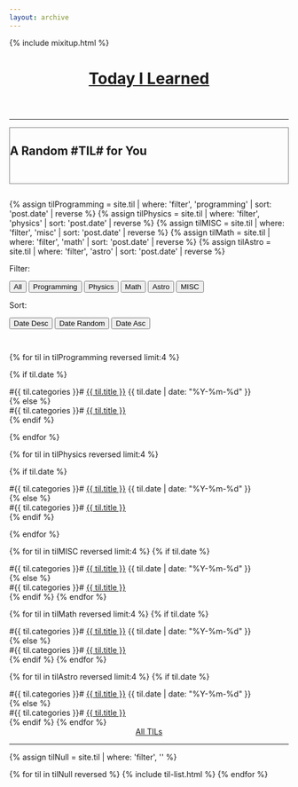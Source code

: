 ```yaml
---
layout: archive
---
```



{% include mixitup.html %}
<h1 style="text-align:center;margin-bottom:2em;"><a href="/til">Today I Learned</a></h1>

    

---

<div id="random_til" style="border:1px solid grey;padding-bottom:2em;margin-bottom: 2em;">
<h2 class="til-subsection">A Random #TIL# for You</h2>
</div>









<div class="tiles">

{% assign tilProgramming = site.til | where: 'filter', 'programming' | sort: 'post.date' | reverse %}
{% assign tilPhysics = site.til | where: 'filter', 'physics' | sort: 'post.date' | reverse %}
{% assign tilMISC = site.til | where: 'filter', 'misc' | sort: 'post.date' | reverse %}
{% assign tilMath = site.til | where: 'filter', 'math' | sort: 'post.date' | reverse %}
{% assign tilAstro = site.til | where: 'filter', 'astro' | sort: 'post.date' | reverse %}




<div class="controls">

<span style="display: inline-block;margin-right: 1em;margin-bottom: 1em;">
  <label>Filter:</label>
  
  <button class="filter" data-filter="all">All</button>
  <button class="filter mix-btn-programming" data-filter=".mix-programming">Programming</button>
  <button class="filter mix-btn-physics" data-filter=".mix-physics">Physics</button>
  <button class="filter mix-btn-math" data-filter=".mix-math">Math</button>
  <button class="filter mix-btn-astro" data-filter=".mix-astro">Astro</button>
  <button class="filter mix-btn-misc" data-filter=".mix-misc">MISC</button>
</span>

<span style="display: inline-block;">  
  <label>Sort:</label>
  
  <button class="sort" data-sort="myorder:desc">Date Desc</button>
  <button class="sort" data-sort="myorder:random">Date Random</button>
  <button class="sort" data-sort="myorder:asc">Date Asc</button>
</span>
</div>

<div id="Mix-Container" class="mix-container">

{% for til in tilProgramming reversed limit:4 %}

   {% if til.date %}
   <div class="mix mix-programming" data-myorder="{{ til.date | date: "%Y-%m-%d" }}">
   <span class="mix-categories">#{{ til.categories }}#</span>
   <a class="mix-title" href="{{ site.url }}{{ til.url }}">{{ til.title }}</a>
   <span class="mix-date">{{ til.date | date: "%Y-%m-%d" }}</span>
   </div>
   {% else %}
   <div class="mix mix-programming">
   <span class="mix-categories">#{{ til.categories }}#</span>
   <a class="mix-title" href="{{ site.url }}{{ til.url }}">{{ til.title }}</a>
   </div>
   {% endif %}

{% endfor %}

{% for til in tilPhysics reversed limit:4 %}

   {% if til.date %}
   <div class="mix mix-physics" data-myorder="{{ til.date | date: "%Y-%m-%d" }}">
   <span class="mix-categories">#{{ til.categories }}#</span>
   <a class="mix-title" href="{{ site.url }}{{ til.url }}">{{ til.title }}</a>
   <span class="mix-date">{{ til.date | date: "%Y-%m-%d" }}</span>
   </div>
   {% else %}
   <div class="mix mix-physics">
   <span class="mix-categories">#{{ til.categories }}#</span>
   <a class="mix-title" href="{{ site.url }}{{ til.url }}">{{ til.title }}</a>
   </div>
   {% endif %}

{% endfor %}


{% for til in tilMISC reversed limit:4 %}
	   {% if til.date %}
   <div class="mix mix-misc" data-myorder="{{ til.date | date: "%Y-%m-%d" }}">
   <span class="mix-categories">#{{ til.categories }}#</span>
   <a class="mix-title" href="{{ site.url }}{{ til.url }}">{{ til.title }}</a>
   <span class="mix-date">{{ til.date | date: "%Y-%m-%d" }}</span>
   </div>
   {% else %}
   <div class="mix mix-misc">
   <span class="mix-categories">#{{ til.categories }}#</span>
   <a class="mix-title" href="{{ site.url }}{{ til.url }}">{{ til.title }}</a>
   </div>
   {% endif %}
{% endfor %}


{% for til in tilMath reversed limit:4 %}
	   {% if til.date %}
   <div class="mix mix-math" data-myorder="{{ til.date | date: "%Y-%m-%d" }}">
   <span class="mix-categories">#{{ til.categories }}#</span>
   <a class="mix-title" href="{{ site.url }}{{ til.url }}">{{ til.title }}</a>
   <span class="mix-date">{{ til.date | date: "%Y-%m-%d" }}</span>
   </div>
   {% else %}
   <div class="mix mix-math">
   <span class="mix-categories">#{{ til.categories }}#</span>
   <a class="mix-title" href="{{ site.url }}{{ til.url }}">{{ til.title }}</a>
   </div>
   {% endif %}
{% endfor %}

{% for til in tilAstro reversed limit:4 %}
	   {% if til.date %}
   <div class="mix mix-astro" data-myorder="{{ til.date | date: "%Y-%m-%d" }}">
   <span class="mix-categories">#{{ til.categories }}#</span>
   <a class="mix-title" href="{{ site.url }}{{ til.url }}">{{ til.title }}</a>
   <span class="mix-date">{{ til.date | date: "%Y-%m-%d" }}</span>
   </div>
   {% else %}
   <div class="mix mix-astro">
   <span class="mix-categories">#{{ til.categories }}#</span>
   <a class="mix-title" href="{{ site.url }}{{ til.url }}">{{ til.title }}</a>
   </div>
   {% endif %}
{% endfor %}



  
  <div class="gap"></div>
  <div class="gap"></div>
</div>


<div style="text-align: center;"><a class="btn" href="/til/alltils/">All TILs</a></div>



</div><!-- /.tiles -->

<hr>


<div class="tiles">

{% assign tilNull = site.til | where: 'filter', '' %}

{% for til in tilNull reversed %}
	   {% include til-list.html %}
{% endfor %}

</div><!-- /.tiles -->
